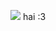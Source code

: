![](https://i.pinimg.com/originals/75/f7/2c/75f72cbc8c7dbb2e8172fcd6957760b0.jpg) hai :3 

<!---
kaisenvv/kaisenvv is a ✨ special ✨ repository because its `README.md` (this file) appears on your GitHub profile.
You can click the Preview link to take a look at your changes.
--->
